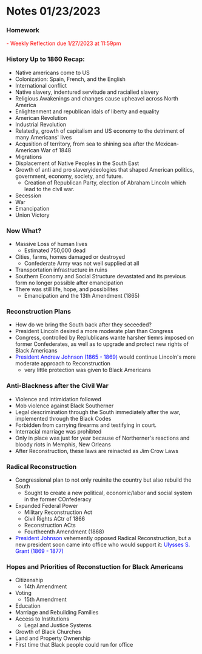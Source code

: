 <style type="text/css">
    important{
        color:red
    }

    name {
        color:blue
    }
</style>

# Notes 01/23/2023

### Homework
<important> - Weekly Reflection due 1/27/2023 at 11:59pm
  
### History Up to 1860 Recap:
- Native americans come to US
- Colonization: Spain, French, and the English
- International conflict
- Native slavery, indentured servitude and racialied slavery
- Religious Awakenings and changes cause upheavel across North America
- Enlightenment and republican idals of liberty and equality
- American Revolution
- Industrial Revolution
- Relatedly, growth of capitalism and US economy to the detriment of many Americans' lives
- Acqusition of territory, from sea to shining sea after the Mexican-American War of 1848
- Migrations
- Displacement of Native Peoples in the South East
- Growth of anti and pro slaveryideologies that shaped American politics, government, economy, society, and future.
  - Creation of Republican Party, election of Abraham Lincoln which lead to the civil war.
- Secession
- War
- Emancipation
- Union Victory

### Now What?
- Massive Loss of human lives
  - Estimated 750,000 dead
- Cities, farms, homes damaged or destroyed
  - Confederate Army was not well supplied at all
- Transportation infrastructure in ruins
- Southern Economy and Social Structure devastated and its previous form no longer possible after emancipation
- There was still life, hope, and possibilites
  - Emancipation and the 13th Amendment (1865)

### Reconstruction Plans
- How do we bring the South back after they seceeded?
- President Lincoln desired a more moderate plan than Congress
- Congress, controlled by Replublicans wante harsher tiemrs imposed on former Confederates, as well as to upgrade and protect new rights of Black Americans
- <name> President Andrew Johnson (1865 - 1869) </name> would continue Lincoln's more moderate approach to Reconstruction 
  - very little protection was given to Black Americans

### Anti-Blackness after the Civil War
- Violence and intimidation followed
- Mob violence against Black Southerner
- Legal descrimination through the South immediately after the war, implemented through the Black Codes
- Forbidden from carrying firearms and testifying in court.
- Interracial marriage was prohibted
- Only in place was just for year because of Northerner's reactions and bloody riots in Memphis, New Orleans
- After Reconstruction, these laws are reinacted as Jim Crow Laws

### Radical Reconstruction
- Congressional plan to not only reuinite the country but also rebuild the South
  - Sought to create a new political, economic/labor and social system in the former COnfederacy
- Expanded Federal Power
  - Military Reconstruction Act
  - Civil Rights ACtr of 1866
  - Reconstruction ACts
  - Fourtheenth Amendment (1868)
- <name>President Johnson</name> vehemently opposed Radical Reconstruction, but a new president soon came into office who would support it: <name> Ulysses S. Grant (1869 - 1877) </name>

### Hopes and Priorities of Reconstuction for Black Americans
- Citizenship
  - 14th Amendment
- Voting
  - 15th Amendment
- Education
- Marriage and Rebuilding Families
- Access to Institutions
  - Legal and Justice Systems
- Growth of Black Churches
- Land and Property Ownership
- First time that Black people could run for office